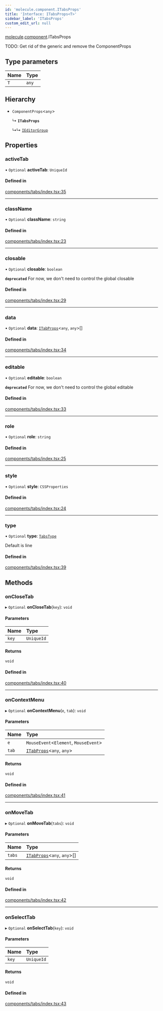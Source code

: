 ```yaml
---
id: 'molecule.component.ITabsProps'
title: 'Interface: ITabsProps<T>'
sidebar_label: 'ITabsProps'
custom_edit_url: null
---
```


[molecule](../namespaces/molecule).[component](../namespaces/molecule.component).ITabsProps

TODO: Get rid of the generic and remove the ComponentProps

## Type parameters

| Name | Type  |
| :--- | :---- |
| `T`  | `any` |

## Hierarchy

-   `ComponentProps`<`any`\>

    ↳ **`ITabsProps`**

    ↳↳ [`IEditorGroup`](molecule.model.IEditorGroup)

## Properties

### activeTab

• `Optional` **activeTab**: `UniqueId`

#### Defined in

[components/tabs/index.tsx:35](https://github.com/DTStack/molecule/blob/3e6bc450/src/components/tabs/index.tsx#L35)

---

### className

• `Optional` **className**: `string`

#### Defined in

[components/tabs/index.tsx:23](https://github.com/DTStack/molecule/blob/3e6bc450/src/components/tabs/index.tsx#L23)

---

### closable

• `Optional` **closable**: `boolean`

**`deprecated`** For now, we don't need to control the global closable

#### Defined in

[components/tabs/index.tsx:29](https://github.com/DTStack/molecule/blob/3e6bc450/src/components/tabs/index.tsx#L29)

---

### data

• `Optional` **data**: [`ITabProps`](molecule.component.ITabProps)<`any`, `any`\>[]

#### Defined in

[components/tabs/index.tsx:34](https://github.com/DTStack/molecule/blob/3e6bc450/src/components/tabs/index.tsx#L34)

---

### editable

• `Optional` **editable**: `boolean`

**`deprecated`** For now, we don't need to control the global editable

#### Defined in

[components/tabs/index.tsx:33](https://github.com/DTStack/molecule/blob/3e6bc450/src/components/tabs/index.tsx#L33)

---

### role

• `Optional` **role**: `string`

#### Defined in

[components/tabs/index.tsx:25](https://github.com/DTStack/molecule/blob/3e6bc450/src/components/tabs/index.tsx#L25)

---

### style

• `Optional` **style**: `CSSProperties`

#### Defined in

[components/tabs/index.tsx:24](https://github.com/DTStack/molecule/blob/3e6bc450/src/components/tabs/index.tsx#L24)

---

### type

• `Optional` **type**: [`TabsType`](../namespaces/molecule.component#tabstype)

Default is line

#### Defined in

[components/tabs/index.tsx:39](https://github.com/DTStack/molecule/blob/3e6bc450/src/components/tabs/index.tsx#L39)

## Methods

### onCloseTab

▸ `Optional` **onCloseTab**(`key`): `void`

#### Parameters

| Name  | Type       |
| :---- | :--------- |
| `key` | `UniqueId` |

#### Returns

`void`

#### Defined in

[components/tabs/index.tsx:40](https://github.com/DTStack/molecule/blob/3e6bc450/src/components/tabs/index.tsx#L40)

---

### onContextMenu

▸ `Optional` **onContextMenu**(`e`, `tab`): `void`

#### Parameters

| Name  | Type                                                       |
| :---- | :--------------------------------------------------------- |
| `e`   | `MouseEvent`<`Element`, `MouseEvent`\>                     |
| `tab` | [`ITabProps`](molecule.component.ITabProps)<`any`, `any`\> |

#### Returns

`void`

#### Defined in

[components/tabs/index.tsx:41](https://github.com/DTStack/molecule/blob/3e6bc450/src/components/tabs/index.tsx#L41)

---

### onMoveTab

▸ `Optional` **onMoveTab**(`tabs`): `void`

#### Parameters

| Name   | Type                                                         |
| :----- | :----------------------------------------------------------- |
| `tabs` | [`ITabProps`](molecule.component.ITabProps)<`any`, `any`\>[] |

#### Returns

`void`

#### Defined in

[components/tabs/index.tsx:42](https://github.com/DTStack/molecule/blob/3e6bc450/src/components/tabs/index.tsx#L42)

---

### onSelectTab

▸ `Optional` **onSelectTab**(`key`): `void`

#### Parameters

| Name  | Type       |
| :---- | :--------- |
| `key` | `UniqueId` |

#### Returns

`void`

#### Defined in

[components/tabs/index.tsx:43](https://github.com/DTStack/molecule/blob/3e6bc450/src/components/tabs/index.tsx#L43)
